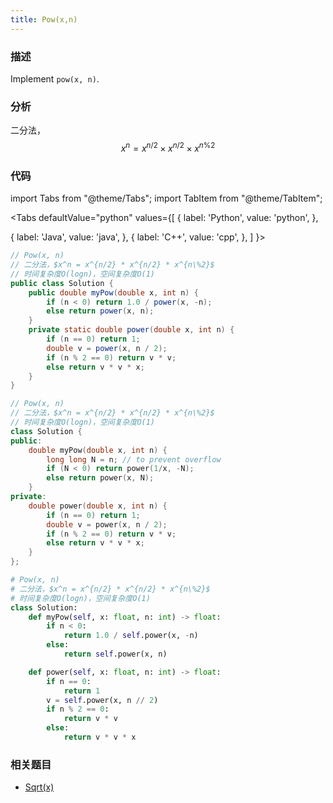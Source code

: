 ```yaml
---
title: Pow(x,n)
---
```


### 描述

Implement `pow(x, n)`.

### 分析

二分法，$$x^n = x^{n/2} \times x^{n/2} \times x^{n\%2}$$

### 代码

import Tabs from "@theme/Tabs";
import TabItem from "@theme/TabItem";

<Tabs
defaultValue="python"
values={[
{ label: 'Python', value: 'python', },

{ label: 'Java', value: 'java', },
{ label: 'C++', value: 'cpp', },
]
}>
<TabItem value="java">

```java
// Pow(x, n)
// 二分法，$x^n = x^{n/2} * x^{n/2} * x^{n\%2}$
// 时间复杂度O(logn)，空间复杂度O(1)
public class Solution {
    public double myPow(double x, int n) {
        if (n < 0) return 1.0 / power(x, -n);
        else return power(x, n);
    }
    private static double power(double x, int n) {
        if (n == 0) return 1;
        double v = power(x, n / 2);
        if (n % 2 == 0) return v * v;
        else return v * v * x;
    }
}
```

</TabItem>
<TabItem value="cpp">

```cpp
// Pow(x, n)
// 二分法，$x^n = x^{n/2} * x^{n/2} * x^{n\%2}$
// 时间复杂度O(logn)，空间复杂度O(1)
class Solution {
public:
    double myPow(double x, int n) {
        long long N = n; // to prevent overflow
        if (N < 0) return power(1/x, -N);
        else return power(x, N);
    }
private:
    double power(double x, int n) {
        if (n == 0) return 1;
        double v = power(x, n / 2);
        if (n % 2 == 0) return v * v;
        else return v * v * x;
    }
};
```

</TabItem>

<TabItem value="python">

```python
# Pow(x, n)
# 二分法，$x^n = x^{n/2} * x^{n/2} * x^{n\%2}$
# 时间复杂度O(logn)，空间复杂度O(1)
class Solution:
    def myPow(self, x: float, n: int) -> float:
        if n < 0:
            return 1.0 / self.power(x, -n)
        else:
            return self.power(x, n)

    def power(self, x: float, n: int) -> float:
        if n == 0:
            return 1
        v = self.power(x, n // 2)
        if n % 2 == 0:
            return v * v
        else:
            return v * v * x
```

</TabItem>
</Tabs>

### 相关题目

- [Sqrt(x)](sqrt.md)
